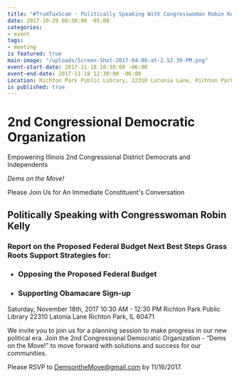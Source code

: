 ```yaml
---
title: "#TrumTaxScam - Politically Speaking With Congresswoman Robin Kelly"
date: 2017-10-29 00:30:00 -05:00
categories:
- event
tags:
- meeting
is featured: true
main-image: "/uploads/Screen-Shot-2017-04-08-at-2.52.39-PM.png"
event-start-date: 2017-11-18 10:30:00 -06:00
event-end-date: 2017-11-18 12:30:00 -06:00
Location: Richton Park Public Library, 22310 Latonia Lane, Richton Park, IL 60471
is published: true
---
```


# 2nd Congressional Democratic Organization 
Empowering Illinois 2nd Congressional District Democrats and Independents

*Dems on the Move!*

Please Join Us for An Immediate Constituent's Conversation 

## Politically Speaking with Congresswoman Robin Kelly

### Report on the Proposed Federal Budget Next Best Steps Grass Roots Support Strategies for: 
* ### Opposing the Proposed Federal Budget
* ### Supporting Obamacare Sign-up

Saturday, November 18th, 2017 
10:30 AM - 12:30 PM
Richton Park Public Library
22310 Latonia Lane
Richton Park, IL 60471

We invite you to join us for a planning session to make progress in our new political era. Join the 2nd Congressional Democratic Organization - “Dems on the Move!” to move forward with solutions and success for our communities.

Please RSVP to DemsontheMove@gmail.com by 11/16/2017. 